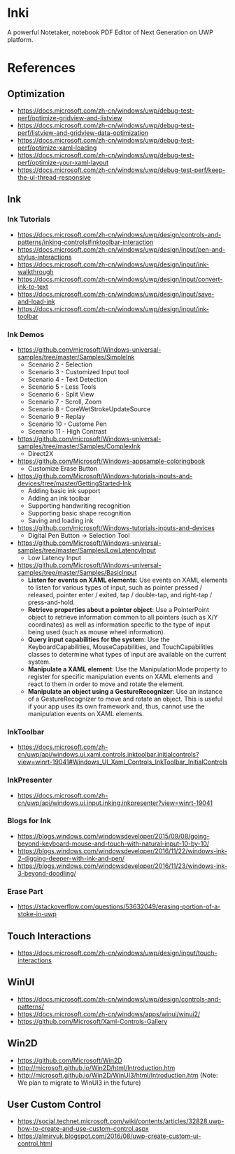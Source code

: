 # Inki

A powerful Notetaker, notebook PDF Editor of Next Generation on UWP platform.

# References

## Optimization

- https://docs.microsoft.com/zh-cn/windows/uwp/debug-test-perf/optimize-gridview-and-listview
- https://docs.microsoft.com/zh-cn/windows/uwp/debug-test-perf/listview-and-gridview-data-optimization
- https://docs.microsoft.com/zh-cn/windows/uwp/debug-test-perf/optimize-xaml-loading
- https://docs.microsoft.com/zh-cn/windows/uwp/debug-test-perf/optimize-your-xaml-layout
- https://docs.microsoft.com/zh-cn/windows/uwp/debug-test-perf/keep-the-ui-thread-responsive

## Ink

### Ink Tutorials

- https://docs.microsoft.com/zh-cn/windows/uwp/design/controls-and-patterns/inking-controls#inktoolbar-interaction
- https://docs.microsoft.com/zh-cn/windows/uwp/design/input/pen-and-stylus-interactions
- https://docs.microsoft.com/zh-cn/windows/uwp/design/input/ink-walkthrough
- https://docs.microsoft.com/zh-cn/windows/uwp/design/input/convert-ink-to-text
- https://docs.microsoft.com/zh-cn/windows/uwp/design/input/save-and-load-ink
- https://docs.microsoft.com/zh-cn/windows/uwp/design/input/ink-toolbar

### Ink Demos

- https://github.com/microsoft/Windows-universal-samples/tree/master/Samples/SimpleInk
  - Scenario 2 - Selection
  - Scenario 3 - Customized Input tool
  - Scenario 4 - Text Detection
  - Scenario 5 - Less Tools
  - Scenario 6 - Split View
  - Scenario 7 - Scroll, Zoom
  - Scenario 8 - CoreWetStrokeUpdateSource
  - Scenario 9 - Replay
  - Scenario 10 - Custome Pen
  - Scenario 11 - High Contrast
- https://github.com/microsoft/Windows-universal-samples/tree/master/Samples/ComplexInk
  - Direct2X
- https://github.com/Microsoft/Windows-appsample-coloringbook
  - Customize Erase Button
- https://github.com/Microsoft/Windows-tutorials-inputs-and-devices/tree/master/GettingStarted-Ink
  - Adding basic ink support
  - Adding an ink toolbar
  - Supporting handwriting recognition
  - Supporting basic shape recognition
  - Saving and loading ink
- https://github.com/microsoft/Windows-tutorials-inputs-and-devices
  - Digital Pen Button -> Selection Tool
- https://github.com/Microsoft/Windows-universal-samples/tree/master/Samples/LowLatencyInput
  - Low Latency Input
- https://github.com/Microsoft/Windows-universal-samples/tree/master/Samples/BasicInput
  - **Listen for events on XAML elements**: Use events on XAML elements to listen for various types of input, such as pointer pressed / released, pointer enter / exited, tap / double-tap, and right-tap / press-and-hold.
  - **Retrieve properties about a pointer object**: Use a PointerPoint object to retrieve information common to all pointers (such as X/Y coordinates) as well as information specific to the type of input being used (such as mouse wheel information).
  - **Query input capabilities for the system**: Use the KeyboardCapabilities, MouseCapabilities, and TouchCapabilities classes to determine what types of input are available on the current system.
  - **Manipulate a XAML element**: Use the ManipulationMode property to register for specific manipulation events on XAML elements and react to them in order to move and rotate the element.
  - **Manipulate an object using a GestureRecognizer**: Use an instance of a GestureRecognizer to move and rotate an object. This is useful if your app uses its own framework and, thus, cannot use the manipulation events on XAML elements.

### InkToolbar

- https://docs.microsoft.com/zh-cn/uwp/api/windows.ui.xaml.controls.inktoolbar.initialcontrols?view=winrt-19041#Windows_UI_Xaml_Controls_InkToolbar_InitialControls


### InkPresenter

- https://docs.microsoft.com/zh-cn/uwp/api/windows.ui.input.inking.inkpresenter?view=winrt-19041

### Blogs for Ink

- https://blogs.windows.com/windowsdeveloper/2015/09/08/going-beyond-keyboard-mouse-and-touch-with-natural-input-10-by-10/
- https://blogs.windows.com/windowsdeveloper/2016/11/22/windows-ink-2-digging-deeper-with-ink-and-pen/
- https://blogs.windows.com/windowsdeveloper/2016/11/23/windows-ink-3-beyond-doodling/

### Erase Part

- https://stackoverflow.com/questions/53632049/erasing-portion-of-a-stoke-in-uwp

## Touch Interactions

- https://docs.microsoft.com/zh-cn/windows/uwp/design/input/touch-interactions

## WinUI

- https://docs.microsoft.com/zh-cn/windows/uwp/design/controls-and-patterns/
- https://docs.microsoft.com/zh-cn/windows/apps/winui/winui2/
- https://github.com/Microsoft/Xaml-Controls-Gallery

## Win2D

- https://github.com/Microsoft/Win2D
- http://microsoft.github.io/Win2D/html/Introduction.htm
- http://microsoft.github.io/Win2D/WinUI3/html/Introduction.htm (Note: We plan to migrate to WinUI3 in the future)

## User Custom Control

- https://social.technet.microsoft.com/wiki/contents/articles/32828.uwp-how-to-create-and-use-custom-control.aspx
- https://almirvuk.blogspot.com/2016/08/uwp-create-custom-ui-control.html
